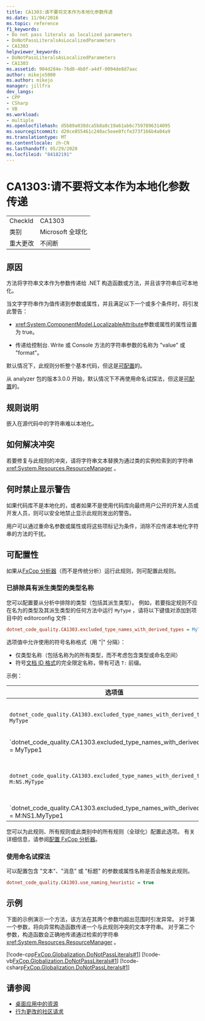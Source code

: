 ```yaml
---
title: CA1303:请不要将文本作为本地化参数传递
ms.date: 11/04/2016
ms.topic: reference
f1_keywords:
- Do not pass literals as localized parameters
- DoNotPassLiteralsAsLocalizedParameters
- CA1303
helpviewer_keywords:
- DoNotPassLiteralsAsLocalizedParameters
- CA1303
ms.assetid: 904d284e-76d0-4b8f-a4df-0094de8d7aac
author: mikejo5000
ms.author: mikejo
manager: jillfra
dev_langs:
- CPP
- CSharp
- VB
ms.workload:
- multiple
ms.openlocfilehash: d5b89a038dca5b8a0c19a61ab6c7597896314095
ms.sourcegitcommit: d20ce855461c240ac5eee0fcfe373f166b4a04a9
ms.translationtype: MT
ms.contentlocale: zh-CN
ms.lasthandoff: 05/29/2020
ms.locfileid: "84182191"
---
```

# <a name="ca1303-do-not-pass-literals-as-localized-parameters"></a>CA1303:请不要将文本作为本地化参数传递

|||
|-|-|
|CheckId|CA1303|
|类别|Microsoft 全球化|
|重大更改|不间断|

## <a name="cause"></a>原因

方法将字符串文本作为参数传递给 .NET 构造函数或方法，并且该字符串应可本地化。

当文字字符串作为值传递到参数或属性，并且满足以下一个或多个条件时，将引发此警告：

- <xref:System.ComponentModel.LocalizableAttribute>参数或属性的属性设置为 true。

- 传递给控制台. Write 或 Console 方法的字符串参数的名称为 "value" 或 "format"。

默认情况下，此规则分析整个基本代码，但这是[可配置](#excluded-type-names-with-derived-types)的。

从 analyzer 包的版本3.0.0 开始，默认情况下不再使用命名试探法，但这是[可配置](#use-naming-heuristic)的。

## <a name="rule-description"></a>规则说明

嵌入在源代码中的字符串难以本地化。

## <a name="how-to-fix-violations"></a>如何解决冲突

若要修复与此规则的冲突，请将字符串文本替换为通过类的实例检索到的字符串 <xref:System.Resources.ResourceManager> 。

## <a name="when-to-suppress-warnings"></a>何时禁止显示警告

如果代码库不是本地化的，或者如果不是使用代码库向最终用户公开的开发人员或开发人员，则可以安全地禁止显示此规则发出的警告。

用户可以通过重命名参数或属性或将这些项标记为条件，消除不应传递本地化字符串的方法的干扰。

## <a name="configurability"></a>可配置性

如果从[FxCop 分析器](install-fxcop-analyzers.md)（而不是传统分析）运行此规则，则可配置此规则。

### <a name="excluded-type-names-with-derived-types"></a>已排除具有派生类型的类型名称

您可以配置要从分析中排除的类型（包括其派生类型）。 例如，若要指定规则不应在名为的类型及其派生类型的任何方法中运行 `MyType` ，请将以下键值对添加到项目中的 editorconfig 文件：

```ini
dotnet_code_quality.CA1303.excluded_type_names_with_derived_types = MyType
```

选项值中允许使用的符号名称格式（用 "|" 分隔）：

- 仅类型名称（包括名称为的所有类型，而不考虑包含类型或命名空间）
- 符号[文档 ID 格式](https://github.com/dotnet/csharplang/blob/master/spec/documentation-comments.md#id-string-format)的完全限定名称，带有可选 `T:` 前缀。

示例：

| 选项值 | 总结 |
| --- | --- |
|`dotnet_code_quality.CA1303.excluded_type_names_with_derived_types = MyType` | 匹配所有名为 "MyType" 的类型及其在编译中的所有派生类型
|`dotnet_code_quality.CA1303.excluded_type_names_with_derived_types = MyType1|MyType2` | 匹配所有名为 "MyType1" 或 "MyType2" 的类型及其在编译中的所有派生类型
|`dotnet_code_quality.CA1303.excluded_type_names_with_derived_types = M:NS.MyType` | 将特定类型 "MyType" 与给定的完全限定名称及其所有派生类型进行匹配
|`dotnet_code_quality.CA1303.excluded_type_names_with_derived_types = M:NS1.MyType1|M:NS2.MyType2` | 将特定类型 "MyType1" 和 "MyType2" 与各自的完全限定名称及其所有派生类型进行匹配

您可以为此规则、所有规则或此类别中的所有规则（全球化）配置此选项。 有关详细信息，请参阅[配置 FxCop 分析器](configure-fxcop-analyzers.md)。

### <a name="use-naming-heuristic"></a>使用命名试探法

可以配置包含 "文本"、"消息" 或 "标题" 的参数或属性名称是否会触发此规则。

```ini
dotnet_code_quality.CA1303.use_naming_heuristic = true
```

## <a name="example"></a>示例

下面的示例演示一个方法，该方法在其两个参数均超出范围时引发异常。 对于第一个参数，将向异常构造函数传递一个与此规则冲突的文本字符串。 对于第二个参数，构造函数会正确地传递通过检索的字符串 <xref:System.Resources.ResourceManager> 。

[!code-cpp[FxCop.Globalization.DoNotPassLiterals#1](../code-quality/codesnippet/CPP/ca1303-do-not-pass-literals-as-localized-parameters_1.cpp)]
[!code-vb[FxCop.Globalization.DoNotPassLiterals#1](../code-quality/codesnippet/VisualBasic/ca1303-do-not-pass-literals-as-localized-parameters_1.vb)]
[!code-csharp[FxCop.Globalization.DoNotPassLiterals#1](../code-quality/codesnippet/CSharp/ca1303-do-not-pass-literals-as-localized-parameters_1.cs)]

## <a name="see-also"></a>请参阅

- [桌面应用中的资源](/dotnet/framework/resources/index)
- [行为更改的社区请求](https://github.com/dotnet/roslyn-analyzers/issues/2933)
